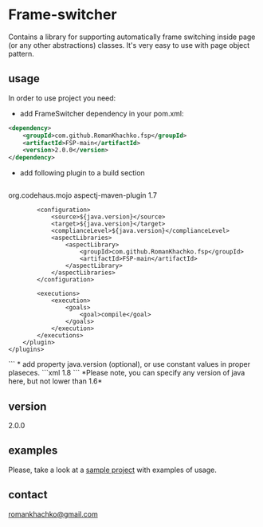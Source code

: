 # Frame-switcher

Contains a library for supporting automatically frame switching inside page (or any other abstractions) classes. It's very easy to use with page object pattern.

## usage
In order to use project you need:
* add FrameSwitcher dependency in your pom.xml:
```xml 
<dependency>
    <groupId>com.github.RomanKhachko.fsp</groupId>
    <artifactId>FSP-main</artifactId>
    <version>2.0.0</version>
</dependency>
```
* add following plugin to a build section
     ```xml 
 <build>
    <plugins>
        <plugin>
            <groupId>org.codehaus.mojo</groupId>
            <artifactId>aspectj-maven-plugin</artifactId>
            <version>1.7</version>

            <configuration>
                <source>${java.version}</source>
                <target>${java.version}</target>
                <complianceLevel>${java.version}</complianceLevel>
                <aspectLibraries>
                    <aspectLibrary>
                        <groupId>com.github.RomanKhachko.fsp</groupId>
                        <artifactId>FSP-main</artifactId>
                    </aspectLibrary>
                </aspectLibraries>
            </configuration>

            <executions>
                <execution>
                    <goals>
                        <goal>compile</goal>
                    </goals>
                </execution>
            </executions>
        </plugin>
    </plugins>
</build>
```
* add property java.version (optional), or use constant values in proper plaseces.
```xml 
<properties>
    <java.version>1.8</java.version>
</properties>
```
    *Please note, you can specify any version of java here, but not lower than 1.6*

## version 
2.0.0
## examples 
Please, take a look at a [sample project](/fsp_examples) with examples of usage.
## contact
romankhachko@gmail.com